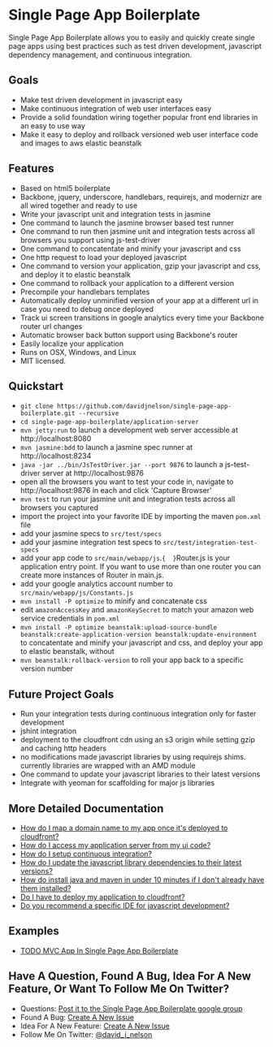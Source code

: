 Single Page App Boilerplate
===========================

Single Page App Boilerplate allows you to easily and quickly create single page apps using best practices such as test driven development, javascript dependency management, and continuous integration.

Goals
-----

* Make test driven development in javascript easy
* Make continuous integration of web user interfaces easy
* Provide a solid foundation wiring together popular front end libraries in an easy to use way
* Make it easy to deploy and rollback versioned web user interface code and images to aws elastic beanstalk

Features
--------

* Based on html5 boilerplate
* Backbone, jquery, underscore, handlebars, requirejs, and modernizr are all wired together and ready to use
* Write your javascript unit and integration tests in jasmine
* One command to launch the jasmine browser based test runner
* One command to run then jasmine unit and integration tests across all browsers you support using js-test-driver
* One command to concatentate and minify your javascript and css
* One http request to load your deployed javascript
* One command to version your application, gzip your javascript and css, and deploy it to elastic beanstalk
* One command to rollback your application to a different version
* Precompile your handlebars templates
* Automatically deploy unminified version of your app at a different url in case you need to debug once deployed
* Track ui screen transitions in google analytics every time your Backbone router url changes
* Automatic browser back button support using Backbone's router
* Easily localize your application
* Runs on OSX, Windows, and Linux
* MIT licensed.

Quickstart
----------

* `git clone https://github.com/davidjnelson/single-page-app-boilerplate.git --recursive`
* `cd single-page-app-boilerplate/application-server`
* `mvn jetty:run` to launch a development web server accessible at http://localhost:8080
* `mvn jasmine:bdd` to launch a jasmine spec runner at http://localhost:8234
* `java -jar ../bin/JsTestDriver.jar --port 9876` to launch a js-test-driver server at http://localhost:9876
* open all the browsers you want to test your code in, navigate to http://localhost:9876 in each and click 'Capture Browser'
* `mvn test` to run your jasmine unit and integration tests across all browsers you captured
* import the project into your favorite IDE by importing the maven `pom.xml` file
* add your jasmine specs to `src/test/specs`
* add your jasmine integration test specs to `src/test/integration-test-specs`
* add your app code to `src/main/webapp/js`.`{  }`Router.js is your application entry point.  If you want to use more than one router you can create more instances of Router in main.js.
* add your google analytics account number to `src/main/webapp/js/Constants.js`
* `mvn install -P optimize` to minify and concatenate css
* edit `amazonAccessKey` and `amazonKeySecret` to match your amazon web service credentials in `pom.xml`
* `mvn install -P optimize beanstalk:upload-source-bundle beanstalk:create-application-version beanstalk:update-environment` to concatentate and minify your javascript and css, and deploy your app to elastic beanstalk, without 
* `mvn beanstalk:rollback-version` to roll your app back to a specific version number

Future Project Goals
--------------------
* Run your integration tests during continuous integration only for faster development
* jshint integration
* deployment to the cloudfront cdn using an s3 origin while setting gzip and caching http headers
* no modifications made javascript libraries by using requirejs shims.  currently libraries are wrapped with an AMD module
* One command to update your javascript libraries to their latest versions
* Integrate with yeoman for scaffolding for major js libraries


More Detailed Documentation
---------------------------

* [How do I map a domain name to my app once it's deployed to cloudfront?](https://github.com/davidjnelson/single-page-app-boilerplate/wiki/How-do-I-map-a-domain-name-to-my-app-once-it's-deployed-to-cloudfront%3F)
* [How do I access my application server from my ui code?](https://github.com/davidjnelson/single-page-app-boilerplate/wiki/How-do-I-access-my-application-server-from-my-ui-code%3F)
* [How do I setup continuous integration?](https://github.com/davidjnelson/single-page-app-boilerplate/wiki/How-do-I-setup-continuous-integration%3F)
* [How do I update the javascript library dependencies to their latest versions?](https://github.com/davidjnelson/single-page-app-boilerplate/wiki/How-do-I-update-the-javascript-library-dependencies-to-their-latest-versions%3F)
* [How do install java and maven in under 10 minutes if I don't already have them installed?](https://github.com/davidjnelson/single-page-app-boilerplate/wiki/How-do-install-java-and-maven%3F)
* [Do I have to deploy my application to cloudfront?](https://github.com/davidjnelson/single-page-app-boilerplate/wiki/Do-I-have-to-deploy-my-application-to-cloudfront%3F)
* [Do you recommend a specific IDE for javascript development?](https://github.com/davidjnelson/single-page-app-boilerplate/wiki/Do-you-recommend-a-specific-IDE-for-javascript-development%3F)

Examples
--------

* [TODO MVC App In Single Page App Boilerplate](https://github.com/davidjnelson/todo-mvc-in-single-page-app-boilerplate)

Have A Question, Found A Bug, Idea For A New Feature, Or Want To Follow Me On Twitter?
--------------------------------------------------------------------------------------

* Questions: [Post it to the Single Page App Boilerplate google group](https://groups.google.com/forum/#!forum/single-page-app-boilerplate)
* Found A Bug: [Create A New Issue](https://github.com/davidjnelson/single-page-app-boilerplate/issues/new)
* Idea For A New Feature: [Create A New Issue](https://github.com/davidjnelson/single-page-app-boilerplate/issues/new)
* Follow Me On Twitter: [@david_j_nelson](https://twitter.com/david_j_nelson)
